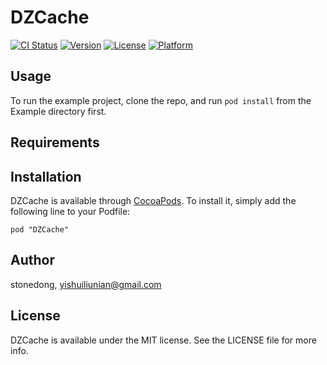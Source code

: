 # DZCache

[![CI Status](http://img.shields.io/travis/stonedong/DZCache.svg?style=flat)](https://travis-ci.org/stonedong/DZCache)
[![Version](https://img.shields.io/cocoapods/v/DZCache.svg?style=flat)](http://cocoadocs.org/docsets/DZCache)
[![License](https://img.shields.io/cocoapods/l/DZCache.svg?style=flat)](http://cocoadocs.org/docsets/DZCache)
[![Platform](https://img.shields.io/cocoapods/p/DZCache.svg?style=flat)](http://cocoadocs.org/docsets/DZCache)

## Usage

To run the example project, clone the repo, and run `pod install` from the Example directory first.

## Requirements

## Installation

DZCache is available through [CocoaPods](http://cocoapods.org). To install
it, simply add the following line to your Podfile:

    pod "DZCache"

## Author

stonedong, yishuiliunian@gmail.com

## License

DZCache is available under the MIT license. See the LICENSE file for more info.

